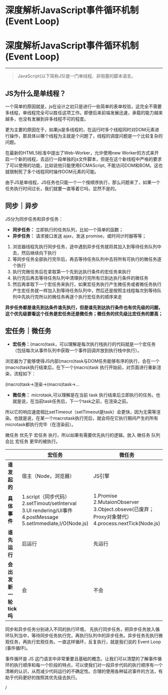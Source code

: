 # 深度解析JavaScript事件循环机制(Event Loop)

# 深度解析JavaScript事件循环机制(Event Loop)

---

> JavaScript(以下简称JS)是一门单线程、非阻塞的脚本语言。
>

## JS为什么是单线程？

一个简单的原因就是，js在设计之初只是进行一些简单的表单校验，这完全不需要多线程，单线程完全可以胜任这项工作。即便后来前端发展迅速，承载的能力越来越多，也没有发展到非多线程不可的程度。

更为主要的原因在于，如果js是多线程的，在运行时多个线程同时对DOM元素进行操作，那具体以哪个线程为主就是个问题了，线程的调度问题是一个比较复杂的问题。

在最新的HTML5标准中提出了Web-Worker，允许使用new Worker的方式来开启一个新的线程，去运行一段单独的js文件脚本，但是在这个新线程中严格的要求了可以使用的功能，比如说他只能使用ECMAScript, 不能访问DOM和BOM。这也就限制死了多个线程同时操作DOM元素的可能。

由于JS是单线程，JS任务也只能一个一个按顺序执行，那么问题来了，如果一个任务执行时间过长，我们就要一直等着它吗，显然不是的。

## 同步｜异步

JS分为同步任务和异步任务：

- **同步任务：** 立即执行的任务队列，比如一个简单的函数；
- **异步任务：** 请求接口发送 ajax，发送 promise，或时间计时器等等；

1. 浏览器线程先执行同步任务，途中遇到异步任务就将其加入到等待任务队列中去，然后继续向下执行
2. 等同步任务全部执行完毕后，再去等待任务队列中去将所有可执行的微任务逐个执行
3. 执行完微任务后在拿取第一个先到达执行条件的宏任务来执行
4. 执行完后再去等待任务队列中清理执行完所有已到达执行条件的微任务
5. 然后再拿取下一个宏任务来执行，如果宏任务执行产生微任务或者微任务执行产生宏任务就一样加入到等待任务队列中，然后还是按照主线程每次到等待队列中先执行完所以的微任务再逐个执行宏任务的顺序来走

**异步任务都是谁先到达条件谁先执行，但是谁先到达执行条件也有优先级的问题，这个优先级要看这个任务是宏任务还是微任务；微任务的优先级比宏任务的要高；**

## 宏任务｜微任务

- **宏任务：**(macro)task，可以理解是每次执行栈执行的代码就是一个宏任务（包括每次从事件队列中获取一个事件回调并放到执行栈中执行）。

浏览器为了能够使得JS内部(macro)task与DOM任务能够有序的执行，会在一个(macro)task执行结束后，在下一个(macro)task 执行开始前，对页面进行重新渲染，流程如下：

(macro)task->渲染->(macro)task->...

- **微任务：** microtask,可以理解是在当前 task 执行结束后立即执行的任务。也就是说，在当前task任务后，下一个task之前，在渲染之前。

所以它的响应速度相比setTimeout（setTimeout是task）会更快，因为无需等渲染。也就是说，在某一个macrotask执行完后，就会将在它执行期间产生的所有microtask都执行完毕（在渲染前）。

微任务 优先于 宏任务 执行，所以如果有需要优先执行的逻辑，放入 微任务 队列会比 宏任务 更早的被执行。

||**宏任务**|**微任务**|
| ----------------------| ------------------------------------------------------------------------------------------------------------------------| --------------------------------------------------------------------------------------------------------|
|**谁发起的**|宿主（Node，浏览器）|JS引擎|
|**具体事件**|1.script（同步代码）<br>2.setTimout/setInterval<br>3.UI rendering/UI事件<br>4.postMessage<br>5.setImmediate,I/O(Node.js)|1.Promise<br>2.MutaionObserver<br>3.Object.obseve(已废弃；Proxy对象替代）<br>4.process.nextTick(Node.js)|
|**谁先运行**|后运行|先运行|
|**会出发新一轮tick吗**|会|不会|

同步和异步任务分别进入不同的执行环境， 先执行同步任务，把异步任务放入循环队列当中，等待同步任务执行完，再执行队列中的异步任务。异步任务先执行微观任务，再执行宏观任务。一直这样循环，反复执行，就是我们说的 Event Loop (事件循环)。

事件循环是 JS 这门语言中非常重要且基础的概念。让我们可以清楚的了解事件循环的执行顺序和每一个阶段的特点，可以使我们对一段异步代码的执行顺序有一个清晰的认识，从而减少代码运行的不确定性。合理的使用各种延迟事件的方法，有助于代码更好的按照其优先级去执行。

/
